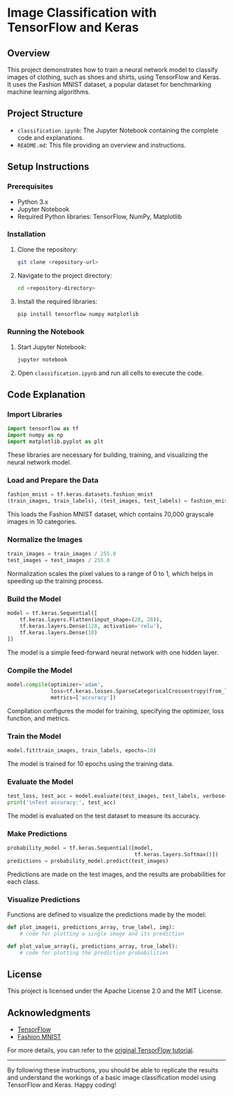 # Image Classification with TensorFlow and Keras

## Overview
This project demonstrates how to train a neural network model to classify images of clothing, such as shoes and shirts, using TensorFlow and Keras. It uses the Fashion MNIST dataset, a popular dataset for benchmarking machine learning algorithms.

## Project Structure
- `classification.ipynb`: The Jupyter Notebook containing the complete code and explanations.
- `README.md`: This file providing an overview and instructions.

## Setup Instructions

### Prerequisites
- Python 3.x
- Jupyter Notebook
- Required Python libraries: TensorFlow, NumPy, Matplotlib

### Installation
1. Clone the repository:
   ```sh
   git clone <repository-url>
   ```
2. Navigate to the project directory:
   ```sh
   cd <repository-directory>
   ```
3. Install the required libraries:
   ```sh
   pip install tensorflow numpy matplotlib
   ```

### Running the Notebook
1. Start Jupyter Notebook:
   ```sh
   jupyter notebook
   ```
2. Open `classification.ipynb` and run all cells to execute the code.

## Code Explanation

### Import Libraries
```python
import tensorflow as tf
import numpy as np
import matplotlib.pyplot as plt
```
These libraries are necessary for building, training, and visualizing the neural network model.

### Load and Prepare the Data
```python
fashion_mnist = tf.keras.datasets.fashion_mnist
(train_images, train_labels), (test_images, test_labels) = fashion_mnist.load_data()
```
This loads the Fashion MNIST dataset, which contains 70,000 grayscale images in 10 categories.

### Normalize the Images
```python
train_images = train_images / 255.0
test_images = test_images / 255.0
```
Normalization scales the pixel values to a range of 0 to 1, which helps in speeding up the training process.

### Build the Model
```python
model = tf.keras.Sequential([
    tf.keras.layers.Flatten(input_shape=(28, 28)),
    tf.keras.layers.Dense(128, activation='relu'),
    tf.keras.layers.Dense(10)
])
```
The model is a simple feed-forward neural network with one hidden layer.

### Compile the Model
```python
model.compile(optimizer='adam',
              loss=tf.keras.losses.SparseCategoricalCrossentropy(from_logits=True),
              metrics=['accuracy'])
```
Compilation configures the model for training, specifying the optimizer, loss function, and metrics.

### Train the Model
```python
model.fit(train_images, train_labels, epochs=10)
```
The model is trained for 10 epochs using the training data.

### Evaluate the Model
```python
test_loss, test_acc = model.evaluate(test_images, test_labels, verbose=2)
print('\nTest accuracy:', test_acc)
```
The model is evaluated on the test dataset to measure its accuracy.

### Make Predictions
```python
probability_model = tf.keras.Sequential([model, 
                                         tf.keras.layers.Softmax()])
predictions = probability_model.predict(test_images)
```
Predictions are made on the test images, and the results are probabilities for each class.

### Visualize Predictions
Functions are defined to visualize the predictions made by the model:
```python
def plot_image(i, predictions_array, true_label, img):
    # code for plotting a single image and its prediction

def plot_value_array(i, predictions_array, true_label):
    # code for plotting the prediction probabilities
```

## License
This project is licensed under the Apache License 2.0 and the MIT License.

## Acknowledgments
- [TensorFlow](https://www.tensorflow.org/)
- [Fashion MNIST](https://github.com/zalandoresearch/fashion-mnist)

For more details, you can refer to the [original TensorFlow tutorial](https://www.tensorflow.org/tutorials/keras/classification).

---

By following these instructions, you should be able to replicate the results and understand the workings of a basic image classification model using TensorFlow and Keras. Happy coding!
